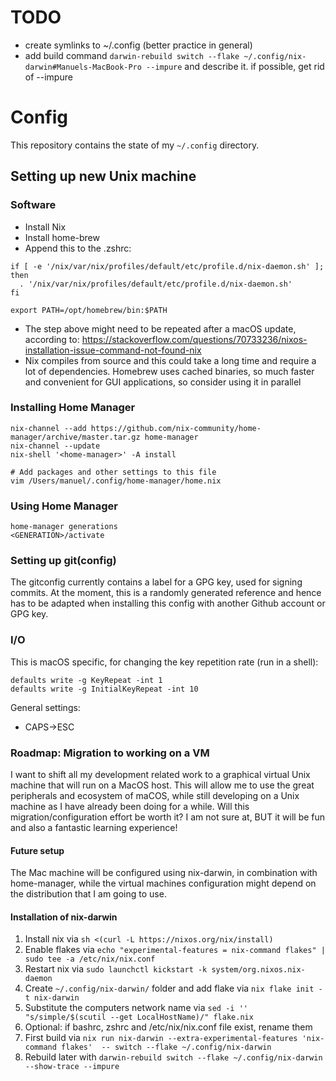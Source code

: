 # TODO
- create symlinks to ~/.config (better practice in general)
- add build command `darwin-rebuild switch --flake ~/.config/nix-darwin#Manuels-MacBook-Pro --impure` and describe it. if possible, get rid of --impure

# Config

This repository contains the state of my `~/.config` directory. 

## Setting up new Unix machine
### Software
- Install Nix 
- Install home-brew
- Append this to the .zshrc:
```
if [ -e '/nix/var/nix/profiles/default/etc/profile.d/nix-daemon.sh' ]; then
  . '/nix/var/nix/profiles/default/etc/profile.d/nix-daemon.sh'
fi

export PATH=/opt/homebrew/bin:$PATH
```
- The step above might need to be repeated after a macOS update, according to: https://stackoverflow.com/questions/70733236/nixos-installation-issue-command-not-found-nix
- Nix compiles from source and this could take a long time and require a lot of dependencies. 
  Homebrew uses cached binaries, so much faster and convenient for GUI applications, so consider using it in parallel


### Installing Home Manager
```
nix-channel --add https://github.com/nix-community/home-manager/archive/master.tar.gz home-manager
nix-channel --update
nix-shell '<home-manager>' -A install

# Add packages and other settings to this file
vim /Users/manuel/.config/home-manager/home.nix     
```

### Using Home Manager
```home-manager switch
home-manager generations
<GENERATION>/activate
```

### Setting up git(config)
The gitconfig currently contains a label for a GPG key, used for signing commits. At the moment, this is a randomly generated reference and hence has to be adapted when installing this config with another Github account or GPG key.


### I/O
This is macOS specific, for changing the key repetition rate (run in a shell):
```
defaults write -g KeyRepeat -int 1 
defaults write -g InitialKeyRepeat -int 10
```

General settings:
- CAPS->ESC

### Roadmap: Migration to working on a VM
I want to shift all my development related work to a graphical virtual Unix machine that will run on a MacOS host. This will allow me to use the great peripherals and ecosystem of maCOS, while still developing on a Unix machine as I have already been doing for a while. Will this migration/configuration effort be worth it? I am not sure at, BUT it will be fun and also a fantastic learning experience!

#### Future setup
The Mac machine will be configured using nix-darwin, in combination with home-manager, while the virtual machines configuration might depend on the distribution that I am going to use.

#### Installation of nix-darwin
1. Install nix via `sh <(curl -L https://nixos.org/nix/install)`
2. Enable flakes via `echo "experimental-features = nix-command flakes" | sudo tee -a /etc/nix/nix.conf`
3. Restart nix via `sudo launchctl kickstart -k system/org.nixos.nix-daemon`
4. Create `~/.config/nix-darwin/` folder and add flake via `nix flake init -t nix-darwin`
5. Substitute the computers network name via `sed -i '' "s/simple/$(scutil --get LocalHostName)/" flake.nix`
6. Optional: if bashrc, zshrc and /etc/nix/nix.conf file exist, rename them 
7. First build via `nix run nix-darwin --extra-experimental-features 'nix-command flakes'  -- switch --flake ~/.config/nix-darwin`
8. Rebuild later with `darwin-rebuild switch --flake ~/.config/nix-darwin --show-trace --impure`

